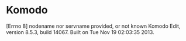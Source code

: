 # Komodo
[Errno 8] nodename nor servname provided, or not known  Komodo Edit, version 8.5.3, build 14067. Built on Tue Nov 19 02:03:35 2013.
